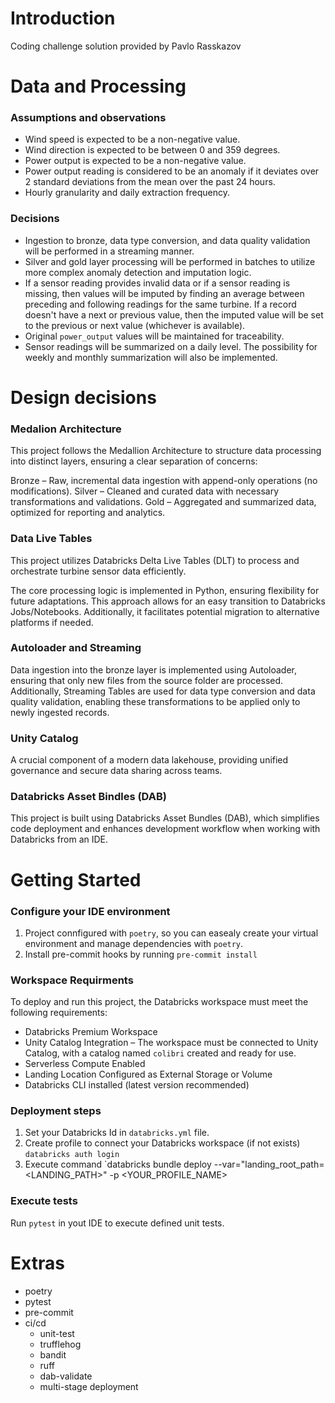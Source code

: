# Introduction
Coding challenge solution provided by Pavlo Rasskazov
# Data and Processing
### Assumptions and observations
- Wind speed is expected to be a non-negative value.
- Wind direction is expected to be between 0 and 359 degrees.
- Power output is expected to be a non-negative value.
- Power output reading is considered to be an anomaly if it deviates over 2 standard deviations from the mean over the past 24 hours.
- Hourly granularity and daily extraction frequency.

### Decisions
- Ingestion to bronze, data type conversion, and data quality validation will be performed in a streaming manner.
- Silver and gold layer processing will be performed in batches to utilize more complex anomaly detection and imputation logic.
- If a sensor reading provides invalid data or if a sensor reading is missing, then values will be imputed by finding an average between preceding and following readings for the same turbine. If a record doesn't have a next or previous value, then the imputed value will be set to the previous or next value (whichever is available).
- Original `power_output` values will be maintained for traceability.
- Sensor readings will be summarized on a daily level. The possibility for weekly and monthly summarization will also be implemented.

# Design decisions

### Medalion Architecture
This project follows the Medallion Architecture to structure data processing into distinct layers, ensuring a clear separation of concerns:

Bronze – Raw, incremental data ingestion with append-only operations (no modifications).
Silver – Cleaned and curated data with necessary transformations and validations.
Gold – Aggregated and summarized data, optimized for reporting and analytics.

### Data Live Tables
This project utilizes Databricks Delta Live Tables (DLT) to process and orchestrate turbine sensor data efficiently.

The core processing logic is implemented in Python, ensuring flexibility for future adaptations. This approach allows for an easy transition to Databricks Jobs/Notebooks. Additionally, it facilitates potential migration to alternative platforms if needed.

### Autoloader and Streaming
Data ingestion into the bronze layer is implemented using Autoloader, ensuring that only new files from the source folder are processed. Additionally, Streaming Tables are used for data type conversion and data quality validation, enabling these transformations to be applied only to newly ingested records.

### Unity Catalog
A crucial component of a modern data lakehouse, providing unified governance and secure data sharing across teams.

### Databricks Asset Bindles (DAB)
This project is built using Databricks Asset Bundles (DAB), which simplifies code deployment and enhances development workflow when working with Databricks from an IDE.

# Getting Started

### Configure your IDE environment
1. Project connfigured with `poetry`, so you can easealy create your virtual environment and manage dependencies with `poetry`.
2. Install pre-commit hooks by running `pre-commit install`

### Workspace Requirments
To deploy and run this project, the Databricks workspace must meet the following requirements:

 - Databricks Premium Workspace
 - Unity Catalog Integration – The workspace must be connected to Unity Catalog, with a catalog named `colibri` created and ready for use.
 - Serverless Compute Enabled
 - Landing Location Configured as External Storage or Volume
 - Databricks CLI installed (latest version recommended)

### Deployment steps
1. Set your Databricks Id in `databricks.yml` file.
2. Create profile to connect your Databricks workspace (if not exists) `databricks auth login`
2. Execute command `databricks bundle deploy --var="landing_root_path=<LANDING_PATH>" -p <YOUR_PROFILE_NAME>

### Execute tests
Run `pytest` in yout IDE to execute defined unit tests.


# Extras
- poetry
- pytest
- pre-commit
- ci/cd
    - unit-test
    - trufflehog
    - bandit
    - ruff
    - dab-validate
    - multi-stage deployment